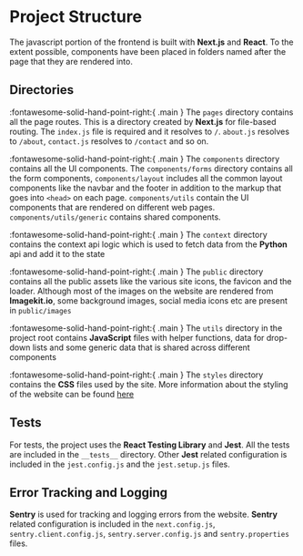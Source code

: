 # Project Structure

The javascript portion of the frontend is built with **Next.js** and **React**. To the extent possible, components have been placed in folders named after the page that they are rendered into.

## **Directories**

:fontawesome-solid-hand-point-right:{ .main } The `pages` directory contains all the page routes. This is a directory created by **Next.js** for file-based routing. The `index.js` file is required and it resolves to `/`. `about.js` resolves to `/about`, `contact.js` resolves to `/contact` and so on.

:fontawesome-solid-hand-point-right:{ .main } The `components` directory contains all the UI components. The `components/forms` directory contains all the form components, `components/layout` includes all the common layout components like the navbar and the footer in addition to the markup that goes into `<head>` on each page. `components/utils` contain the UI components that are rendered on different web pages. `components/utils/generic` contains shared components.

:fontawesome-solid-hand-point-right:{ .main } The `context` directory contains the context api logic which is used to fetch data from the **Python** api and add it to the state

:fontawesome-solid-hand-point-right:{ .main } The `public` directory contains all the public assets like the various site icons, the favicon and the loader. Although most of the images on the website are rendered from **Imagekit.io**, some background images, social media icons etc are present in `public/images`

:fontawesome-solid-hand-point-right:{ .main } The `utils` directory in the project root contains **JavaScript** files with helper functions, data for drop-down lists and some generic data that is shared across different components

:fontawesome-solid-hand-point-right:{ .main } The `styles` directory contains the **CSS** files used by the site. More information about the styling of the website can be found [here](site_style.md)

## **Tests**

For tests, the project uses the **React Testing Library** and **Jest**. All the tests are included in the `__tests__` directory. Other **Jest** related configuration is included in the `jest.config.js` and the `jest.setup.js` files.

## **Error Tracking and Logging**

**Sentry** is used for tracking and logging errors from the website. **Sentry** related configuration is included in the `next.config.js`, `sentry.client.config.js`, `sentry.server.config.js` and `sentry.properties` files.

